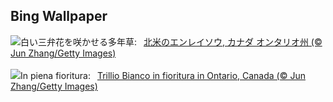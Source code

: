 ## Bing Wallpaper
![](https://www.bing.com/th?id=OHR.TrilliumOntario_JA-JP4524267784_UHD.jpg&w=1000)白い三弁花を咲かせる多年草:&nbsp;&ensp;[北米のエンレイソウ, カナダ オンタリオ州 (© Jun Zhang/Getty Images)](https://www.bing.com/th?id=OHR.TrilliumOntario_JA-JP4524267784_UHD.jpg)
<br><br/>
![](https://www.bing.com/th?id=OHR.TrilliumOntario_IT-IT6051725546_UHD.jpg&w=1000)In piena fioritura:&nbsp;&ensp;[Trillio Bianco in fioritura in Ontario, Canada (© Jun Zhang/Getty Images)](https://www.bing.com/th?id=OHR.TrilliumOntario_IT-IT6051725546_UHD.jpg)
<br><br/>
